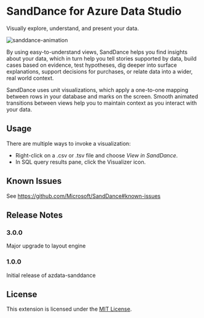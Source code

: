 # SandDance for Azure Data Studio

Visually explore, understand, and present your data.

![sanddance-animation](https://user-images.githubusercontent.com/11507384/66725060-5bcc0580-ede2-11e9-9f69-7bbd9a208697.gif)

By using easy-to-understand views, SandDance helps you find insights about your data, which in turn help you tell stories supported by data, build cases based on evidence, test hypotheses, dig deeper into surface explanations, support decisions for purchases, or relate data into a wider, real world context.

SandDance uses unit visualizations, which apply a one-to-one mapping between rows in your database and marks on the screen.
Smooth animated transitions between views help you to maintain context as you interact with your data.

## Usage

There are multiple ways to invoke a visualization:
* Right-click on a .csv or .tsv file and choose *View in SandDance*.
* In SQL query results pane, click the Visualizer icon.

## Known Issues

See https://github.com/Microsoft/SandDance#known-issues

## Release Notes

### 3.0.0

Major upgrade to layout engine

### 1.0.0

Initial release of azdata-sanddance

## License

This extension is licensed under the [MIT License](https://github.com/microsoft/SandDance/blob/main/LICENSE).
